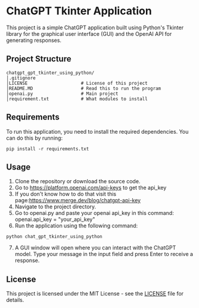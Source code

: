 # ChatGPT Tkinter Application

This project is a simple ChatGPT application built using Python's Tkinter library for the graphical user interface (GUI) and the OpenAI API for generating responses.

## Project Structure

```
chatgpt_gpt_tkinter_using_python/
│.gitignore
│LICENSE                    # License of this project
│README.MD                  # Read this to run the program
│openai.py                  # Main project
│requirement.txt            # What modules to install
```

## Requirements

To run this application, you need to install the required dependencies. You can do this by running:

```
pip install -r requirements.txt
```

## Usage

1. Clone the repository or download the source code.
2. Go to https://platform.openai.com/api-keys to get the api_key
3. If you don't know how to do that visit this page:https://www.merge.dev/blog/chatgpt-api-key
4. Navigate to the project directory.
5. Go to openai.py and paste your openai api_key in this command:
openai.api_key = "your_api_key"
6. Run the application using the following command:

```
python chat_gpt_tkinter_using_python
```

7. A GUI window will open where you can interact with the ChatGPT model. Type your message in the input field and press Enter to receive a response.

## License

This project is licensed under the MIT License - see the [LICENSE](LICENSE) file for details.
